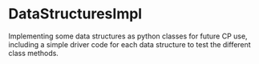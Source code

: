 # DataStructuresImpl
Implementing some data structures as python classes for future CP use, including a simple driver code for each data structure to test the different class methods.
